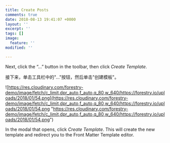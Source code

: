 ```yaml
---
title: Create Posts
comments: true
date: 2018-08-13 19:41:07 +0000
layout: ''
excerpt: ''
tags: []
image:
  feature: ''
modified: ''

---
```

Next, click the “…” button in the toolbar, then click _Create Template_.

接下来，单击工具栏中的"..."按钮，然后单击"创建模板"。

![https://res.cloudinary.com/forestry-demo/image/fetch/c_limit,dpr_auto,f_auto,q_80,w_640/https://forestry.io/uploads/2018/01/54.png](https://res.cloudinary.com/forestry-demo/image/fetch/c_limit,dpr_auto,f_auto,q_80,w_640/https://forestry.io/uploads/2018/01/54.png "https://res.cloudinary.com/forestry-demo/image/fetch/c_limit,dpr_auto,f_auto,q_80,w_640/https://forestry.io/uploads/2018/01/54.png")

In the modal that opens, click _Create Template_. This will create the new template and redirect you to the Front Matter Template editor.
